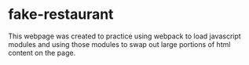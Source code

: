 # fake-restaurant

This webpage was created to practice using webpack to load javascript modules and using those modules to swap out large portions of html content on the page.
